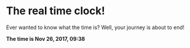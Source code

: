 # The real time clock!

Ever wanted to know what the time is? Well, your journey is about to end!

**The time is Nov 26, 2017, 09:38**
